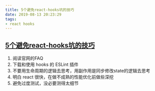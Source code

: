 ```yaml
---
title: 5个避免react-hooks坑的技巧
date: 2019-08-13 20:23:29
tags:
- react hooks
---
```


## [5个避免react-hooks坑的技巧](https://kentcdodds.com/blog/react-hooks-pitfalls)

1. 阅读官网的FAQ
2. 下载和使用 hooks 的 ESLint 插件
3. 不要用生命周期的逻辑去思考，用副作用是同步修改state的逻辑去思考
4. 明白 react 很快，在做不成熟的性能优化前做些深挖
5. 避免过度测试，没必要测得太细节
